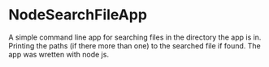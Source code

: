 # NodeSearchFileApp
A simple command line app for searching files in the directory the app is in.  Printing the paths (if there more than one) to the searched file if found. The app was wretten with node js.

